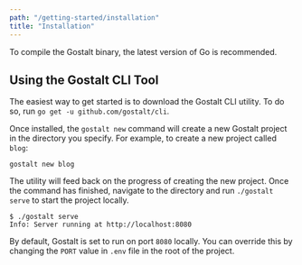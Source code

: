 ```yaml
---
path: "/getting-started/installation"
title: "Installation"
---
```


To compile the Gostalt binary, the latest version of Go is recommended.

## Using the Gostalt CLI Tool

The easiest way to get started is to download the Gostalt CLI utility. To do so,
run `go get -u github.com/gostalt/cli`.

Once installed, the `gostalt new` command will create a new Gostalt project in the
directory you specify. For example, to create a new project called `blog`:

```shell
gostalt new blog
```

The utility will feed back on the progress of creating the new project. Once the
command has finished, navigate to the directory and run `./gostalt serve` to start
the project locally.

```shell
$ ./gostalt serve
Info: Server running at http://localhost:8080
```

By default, Gostalt is set to run on port `8080` locally. You can override this by
changing the `PORT` value in `.env` file in the root of the project.
